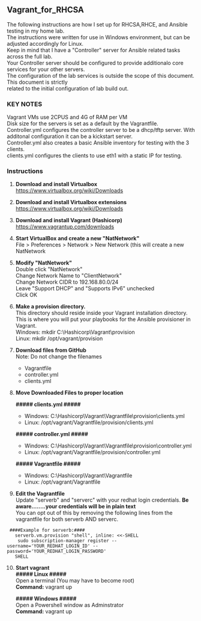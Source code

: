 Vagrant_for_RHCSA
------------------
The following instructions are how I set up for RHCSA,RHCE, and Ansible testing in my home lab.  
The instructions were written for use in Windows environment, but can be adjusted accordingly for Linux.  
Keep in mind that I have a "Controller" server for Ansible related tasks across the full lab.  
Your Controller server should be configured to provide additionalo core services for your other servers.  
The configuration of the lab services is outside the scope of this document. This document is strictly  
related to the initial configuration of lab build out.  

### KEY NOTES ###
Vagrant VMs use 2CPUS and 4G of RAM per VM  
Disk size for the servers is set as a default by the Vagrantfile.  
Controller.yml configures the controller server to be a dhcp/tftp server.  With additonal configuration it can be a kickstart server.  
Controller.yml also creates a basic Ansible inventory for testing with the 3 clients.  
clients.yml configures the clients to use eth1 with a static IP for testing.
  
### Instructions ###


1. **Download and install Virtualbox** https://www.virtualbox.org/wiki/Downloads
2. **Download and install Virtualbox extensions** https://www.virtualbox.org/wiki/Downloads
3. **Download and install Vagrant (Hashicorp)** https://www.vagrantup.com/downloads
4. **Start VirtualBox and create a new "NatNetwork"**  
File > Preferences > Network > New Network (this will create a new NatNetwork  

5. **Modify "NatNetwork"**  
   Double click "NatNetwork"    
   Change Network Name to "ClientNetwork"   
   Change Network CIDR to 192.168.80.0/24  
   Leave "Support DHCP" and "Supports IPv6" unchecked  
   Click OK  

6. **Make a provision directory.**  
    This directory should reside inside your Vagrant installation directory.   
    This is where you will put your playbooks for the Ansible provisioner in Vagrant.   
    Windows: mkdir C:\Hashicorp\Vagrant\provision  
    Linux:   mkdir /opt/vagrant/provision  

7. **Download files from GitHub**  
    Note: Do not change the filenames  
    - Vagrantfile  
    - controller.yml  
    - clients.yml    
    

8. **Move Downloaded Files to proper location**    

    **##### clients.yml #####**  
    - Windows: C:\Hashicorp\Vagrant\Vagrantfile\provision\clients.yml
    - Linux:  /opt/vagrant/Vagrantfile/provision/clients.yml   
 
    **##### controller.yml #####**    
    - Windows: C:\Hashicorp\Vagrant\Vagrantfile\provision\controller.yml
    - Linux:  /opt/vagrant/Vagrantfile/provision/controller.yml  
  
    **##### Vagrantfile #####**  
    - Windows: C:\Hashicorp\Vagrant\Vagrantfile    
    - Linux:  /opt/vagrant/Vagrantfile  
    
9. **Edit the Vagrantfile**  
    Update "serverb" and "serverc" with your redhat login credentials.  **Be aware........your credentials will be in plain text**  
    You can opt out of this by removing the following lines from the vagrantfile for both serverb AND serverc.  
  
 
 ```
  ####Example for serverb:####  
    serverb.vm.provision "shell", inline: <<-SHELL  
	 sudo subscription-manager register --username='YOUR_REDHAT_LOGIN_ID' --password='YOUR_REDHAT_LOGIN_PASSWORD'  
    SHELL
 ```  
      
 10. **Start vagrant**  
     **##### Linux #####**  
     Open a terminal  (You may have to become root)  
     **Command:**  vagrant up   
     
     
     **##### Windows #####**  
     Open a Powershell window as Adminstrator   
     **Command:**  vagrant up
       
    
